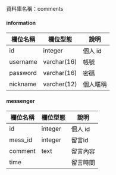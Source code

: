資料庫名稱：comments

#### information
| 欄位名稱 | 欄位型態 | 說明 |
|----------|----------|------|
|  id     | integer     | 個人 id |
|username | varchar(16) | 帳號 |
|password | varchar(16) | 密碼 |
|nickname  | varcher(12) | 個人暱稱  |

#### messenger
| 欄位名稱 | 欄位型態 | 說明 |
|----------|----------|------|
|  id      | integer     | 個人 id   |
|mess_id   |integer      | 留言id    |
|comment   | text        | 留言內容  |
|time      |  | 留言時間  |

